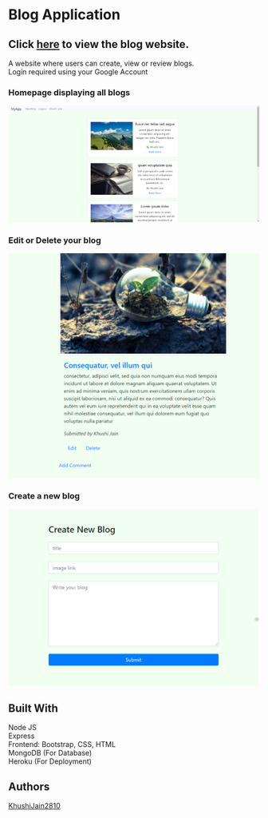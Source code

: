 # Blog Application

## Click [here](https://morning-forest-85332.herokuapp.com/) to view the blog website.

A website where users can create, view or review blogs. <br/>
Login required using your Google Account

### Homepage displaying all blogs
![](/blogs2.png)
### Edit or Delete your blog
![](/blog2.png)
### Create a new blog
![](/create2.png)

## Built With
Node JS <br/>
Express <br/>
Frontend: Bootstrap, CSS, HTML <br/>
MongoDB (For Database) <br/>
Heroku (For Deployment) <br/>

## Authors
[KhushiJain2810](https://github.com/KhushiJain2810)

